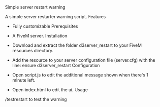 Simple server restart warning

A simple server restarter warning script.
Features

- Fully customizable
Prerequisites

- A FiveM server.
Installation

- Download and extract the folder d3server_restart to your FiveM resources directory.
- Add the resource to your server configuration file (server.cfg) with the line: ensure d3server_restart
Configuration

- Open script.js to edit the additional message shown when there's 1 minute left.
- Open index.html to edit the ui.
Usage

/testrestart to test the warning
